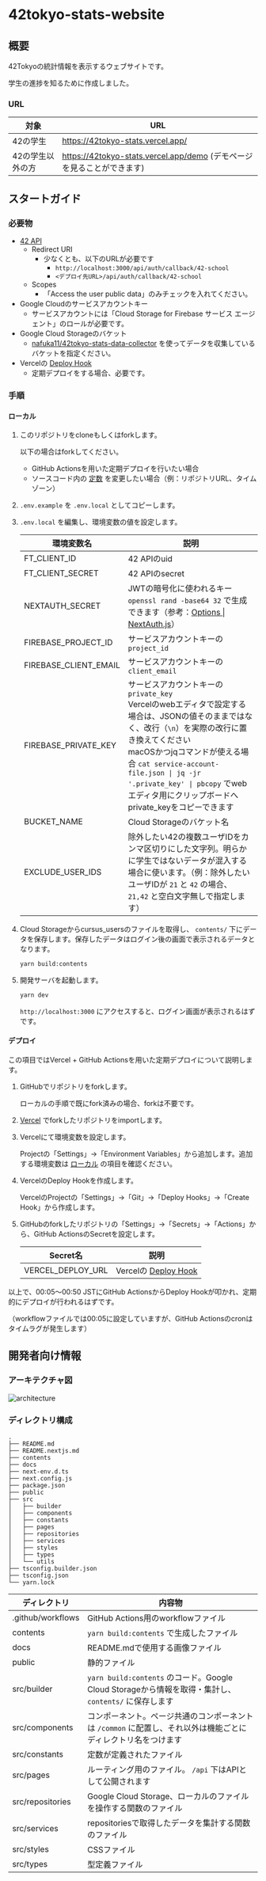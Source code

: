 # 42tokyo-stats-website

## 概要

42Tokyoの統計情報を表示するウェブサイトです。

学生の進捗を知るために作成しました。

### URL

| 対象             | URL                                                          |
| ---------------- | ------------------------------------------------------------ |
| 42の学生         | https://42tokyo-stats.vercel.app/                            |
| 42の学生以外の方 | https://42tokyo-stats.vercel.app/demo (デモページを見ることができます) |

## スタートガイド

### 必要物

- [42 API](https://api.intra.42.fr/apidoc)
  - Redirect URI
    - 少なくとも、以下のURLが必要です
      - `http://localhost:3000/api/auth/callback/42-school`
      - `<デプロイ先URL>/api/auth/callback/42-school`
  - Scopes
    - 「Access the user public data」のみチェックを入れてください。
- Google Cloudのサービスアカウントキー
  - サービスアカウントには「Cloud Storage for Firebase サービス エージェント」のロールが必要です。
- Google Cloud Storageのバケット
  - [nafuka11/42tokyo\-stats\-data\-collector](https://github.com/nafuka11/42tokyo-stats-data-collector) を使ってデータを収集しているバケットを指定ください。
- Vercelの [Deploy Hook](https://vercel.com/docs/concepts/git/deploy-hooks)
  - 定期デプロイをする場合、必要です。

### 手順

#### ローカル

1. このリポジトリをcloneもしくはforkします。

   以下の場合はforkしてください。

   - GitHub Actionsを用いた定期デプロイを行いたい場合
   - ソースコード内の [定数](https://github.com/nafuka11/42tokyo-stats-website/tree/main/src/constants) を変更したい場合（例：リポジトリURL、タイムゾーン）

1. `.env.example` を `.env.local` としてコピーします。

1. `.env.local` を編集し、環境変数の値を設定します。

   | 環境変数名            | 説明                                                         |
   | --------------------- | ------------------------------------------------------------ |
   | FT_CLIENT_ID          | 42 APIのuid                                                  |
   | FT_CLIENT_SECRET      | 42 APIのsecret                                               |
   | NEXTAUTH_SECRET       | JWTの暗号化に使われるキー<br />`openssl rand -base64 32` で生成できます（参考：[Options \| NextAuth\.js](https://next-auth.js.org/configuration/options#secret)） |
   | FIREBASE_PROJECT_ID   | サービスアカウントキーの `project_id`                        |
   | FIREBASE_CLIENT_EMAIL | サービスアカウントキーの `client_email`                      |
   | FIREBASE_PRIVATE_KEY  | サービスアカウントキーの `private_key`<br />Vercelのwebエディタで設定する場合は、JSONの値そのままではなく、改行（`\n`）を実際の改行に置き換えてください<br />macOSかつjqコマンドが使える場合 `cat service-account-file.json \| jq -jr '.private_key' \| pbcopy` でwebエディタ用にクリップボードへprivate_keyをコピーできます |
   | BUCKET_NAME           | Cloud Storageのバケット名                                    |
   | EXCLUDE_USER_IDS      | 除外したい42の複数ユーザIDをカンマ区切りにした文字列。明らかに学生ではないデータが混入する場合に使います。（例：除外したいユーザIDが `21` と `42` の場合、 `21,42` と空白文字無しで指定します） |

1. Cloud Storageからcursus_usersのファイルを取得し、 `contents/` 下にデータを保存します。保存したデータはログイン後の画面で表示されるデータとなります。

   ```bash
   yarn build:contents
   ```

1. 開発サーバを起動します。

   ```bash
   yarn dev
   ```
   `http://localhost:3000` にアクセスすると、ログイン画面が表示されるはずです。

#### デプロイ

この項目ではVercel + GitHub Actionsを用いた定期デプロイについて説明します。

1. GitHubでリポジトリをforkします。

   ローカルの手順で既にfork済みの場合、forkは不要です。

1. [Vercel](https://vercel.com/) でforkしたリポジトリをimportします。

1. Vercelにて環境変数を設定します。

   Projectの「Settings」→「Environment Variables」から追加します。追加する環境変数は [ローカル](####ローカル) の項目を確認ください。

1. VercelのDeploy Hookを作成します。

   VercelのProjectの「Settings」→「Git」→「Deploy Hooks」→「Create Hook」から作成します。

1. GitHubのforkしたリポジトリの「Settings」→「Secrets」→「Actions」から、GitHub ActionsのSecretを設定します。

   | Secret名          | 説明                                                         |
   | ----------------- | ------------------------------------------------------------ |
   | VERCEL_DEPLOY_URL | Vercelの [Deploy Hook](https://vercel.com/docs/concepts/git/deploy-hooks) |

以上で、00:05〜00:50 JSTにGitHub ActionsからDeploy Hookが叩かれ、定期的にデプロイが行われるはずです。

（workflowファイルでは00:05に設定していますが、GitHub Actionsのcronはタイムラグが発生します）

## 開発者向け情報

### アーキテクチャ図

![architecture](docs/architecture.png)

### ディレクトリ構成

```
.
├── README.md
├── README.nextjs.md
├── contents
├── docs
├── next-env.d.ts
├── next.config.js
├── package.json
├── public
├── src
│   ├── builder
│   ├── components
│   ├── constants
│   ├── pages
│   ├── repositories
│   ├── services
│   ├── styles
│   ├── types
│   └── utils
├── tsconfig.builder.json
├── tsconfig.json
└── yarn.lock
```

| ディレクトリ      | 内容物                                                       |
| ----------------- | ------------------------------------------------------------ |
| .github/workflows | GitHub Actions用のworkflowファイル                           |
| contents          | `yarn build:contents` で生成したファイル                     |
| docs              | README.mdで使用する画像ファイル                              |
| public            | 静的ファイル                                                 |
| src/builder       | `yarn build:contents` のコード。Google Cloud Storageから情報を取得・集計し、`contents/` に保存します |
| src/components    | コンポーネント。ページ共通のコンポーネントは `/common` に配置し、それ以外は機能ごとにディレクトリ名をつけます |
| src/constants     | 定数が定義されたファイル                                     |
| src/pages         | ルーティング用のファイル。 `/api` 下はAPIとして公開されます  |
| src/repositories  | Google Cloud Storage、ローカルのファイルを操作する関数のファイル |
| src/services      | repositoriesで取得したデータを集計する関数のファイル         |
| src/styles        | CSSファイル                                                  |
| src/types         | 型定義ファイル                                               |
